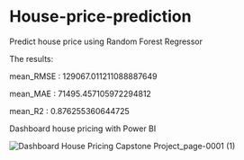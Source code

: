 # House-price-prediction

Predict house price using Random Forest Regressor


The results:

mean_RMSE :  129067.011211088887649

mean_MAE :  71495.457105972294812

mean_R2 :  0.876255360644725

Dashboard house pricing with Power BI

![Dashboard House Pricing Capstone Project_page-0001 (1)](https://user-images.githubusercontent.com/91780880/195974330-9327a836-820d-4455-b1c1-b5140a7ac22f.jpg)


